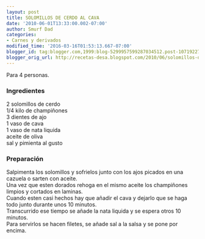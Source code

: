 ```yaml
---
layout: post
title: SOLOMILLOS DE CERDO AL CAVA
date: '2010-06-01T13:33:00.002-07:00'
author: Smurf Dad
categories:
- Carnes y derivados
modified_time: '2016-03-16T01:53:13.667-07:00'
blogger_id: tag:blogger.com,1999:blog-5299957599287034512.post-1071922730262687593
blogger_orig_url: http://recetas-desa.blogspot.com/2010/06/solomillos-de-cerdo-al-cava.html
---
```


Para 4 personas.<br /><h3>Ingredientes</h3>2 solomillos de cerdo<br />1/4 kilo de champiñones<br />3 dientes de ajo<br />1 vaso de cava<br />1 vaso de nata liquida<br />aceite de oliva<br />sal y pimienta al gusto<br /><h3>Preparación</h3>Salpimenta los solomillos y sofrielos junto con los ajos picados en una cazuela o sarten con aceite.<br />Una vez que esten dorados rehoga en el mismo aceite los champiñones limpios y cortados en laminas.<br />Cuando esten casi hechos hay que añadir el cava y dejarlo que se haga todo junto durante unos 10 minutos.<br />Transcurrido ese tiempo se añade la nata liquida y se espera otros 10 minutos.<br />Para servirlos se hacen filetes, se añade sal a la salsa y se pone por encima.